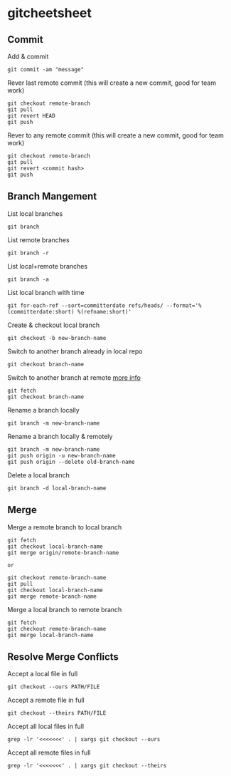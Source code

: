 # gitcheetsheet

## Commit
Add & commit
```
git commit -am "message"
```

Rever last remote commit (this will create a new commit, good for team work)
```
git checkout remote-branch
git pull
git revert HEAD
git push
```

Rever to any remote commit (this will create a new commit, good for team work)
```
git checkout remote-branch
git pull
git revert <commit hash>
git push
```

## Branch Mangement
List local branches
```
git branch
```

List remote branches
```
git branch -r
```

List local+remote branches
```
git branch -a
```

List local branch with time
```
git for-each-ref --sort=committerdate refs/heads/ --format='%(committerdate:short) %(refname:short)'
```

Create & checkout local branch
```
git checkout -b new-branch-name
```

Switch to another branch already in local repo
```
git checkout branch-name
```

Switch to another branch at remote [more info](https://stackoverflow.com/questions/1783405/how-do-i-check-out-a-remote-git-branch)
```
git fetch
git checkout branch-name
```

Rename a branch locally
```
git branch -m new-branch-name
```

Rename a branch locally & remotely
```
git branch -m new-branch-name
git push origin -u new-branch-name
git push origin --delete old-branch-name
```

Delete a local branch
```
git branch -d local-branch-name
```

## Merge
Merge a remote branch to local branch
```
git fetch
git checkout local-branch-name
git merge origin/remote-branch-name

or 

git checkout remote-branch-name
git pull
git checkout local-branch-name
git merge remote-branch-name
```

Merge a local branch to remote branch
```
git fetch
git checkout remote-branch-name
git merge local-branch-name
```

## Resolve Merge Conflicts
Accept a local file in full
```
git checkout --ours PATH/FILE
```

Accept a remote file in full
```
git checkout --theirs PATH/FILE
```

Accept all local files in full
```
grep -lr '<<<<<<<' . | xargs git checkout --ours
```

Accept all remote files in full
```
grep -lr '<<<<<<<' . | xargs git checkout --theirs
```
